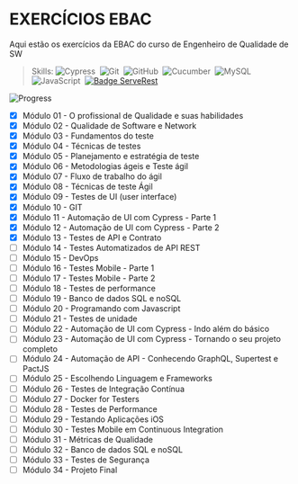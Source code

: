 <h1>EXERCÍCIOS EBAC </h1>

Aqui estão os exercícios da EBAC do curso de Engenheiro de Qualidade de SW

>Skills:
![Cypress](https://img.shields.io/badge/-Cypress-05122A?style=flat&logo=Cypress)&nbsp;
![Git](https://img.shields.io/badge/-Git-05122A?style=flat&logo=git)&nbsp;
![GitHub](https://img.shields.io/badge/-GitHub-05122A?style=flat&logo=github)&nbsp;
![Cucumber](https://img.shields.io/badge/-Cucumber-05122A?style=flat&logo=cucumber)&nbsp;
![MySQL](https://img.shields.io/badge/-MySQL-05122A?style=flat&logo=MySQL)&nbsp;
![JavaScript](https://img.shields.io/badge/-JavaScript-05122A?style=flat&logo=javascript)&nbsp;
[![Badge ServeRest](https://img.shields.io/badge/API-ServeRest-green)](https://github.com/ServeRest/ServeRest/)

![Progress](https://img.shields.io/badge/Progress-14%2F34-black)&nbsp;

- [x] Módulo 01 - O profissional de Qualidade e suas habilidades
- [x] Módulo 02 - Qualidade de Software e Network
- [x] Módulo 03 - Fundamentos do teste
- [x] Módulo 04 - Técnicas de testes
- [x] Módulo 05 - Planejamento e estratégia de teste
- [x] Módulo 06 - Metodologias ágeis e Teste ágil
- [x] Módulo 07 -  Fluxo de trabalho do ágil
- [x] Módulo 08 - Técnicas de teste Ágil
- [x] Módulo 09 - Testes de UI (user interface)
- [x] Módulo 10 - GIT
- [x] Módulo 11 - Automação de UI com Cypress - Parte 1
- [x] Módulo 12 - Automação de UI com Cypress - Parte 2
- [x] Módulo 13 - Testes de API e Contrato
- [ ] Módulo 14 - Testes Automatizados de API REST
- [ ] Módulo 15 - DevOps
- [ ] Módulo 16 - Testes Mobile - Parte 1
- [ ] Módulo 17 - Testes Mobile - Parte 2
- [ ] Módulo 18 - Testes de performance
- [ ] Módulo 19 - Banco de dados SQL e noSQL
- [ ] Módulo 20 - Programando com Javascript
- [ ] Módulo 21 - Testes de unidade
- [ ] Módulo 22 - Automação de UI com Cypress - Indo além do básico
- [ ] Módulo 23 - Automação de UI com Cypress - Tornando o seu projeto completo
- [ ] Módulo 24 - Automação de API - Conhecendo GraphQL, Supertest e PactJS
- [ ] Módulo 25 - Escolhendo Linguagem e Frameworks
- [ ] Módulo 26 - Testes de Integração Contínua
- [ ] Módulo 27 - Docker for Testers
- [ ] Módulo 28 - Testes de Performance
- [ ] Módulo 29 - Testando Aplicações iOS
- [ ] Módulo 30 - Testes Mobile em Continuous Integration
- [ ] Módulo 31 - Métricas de Qualidade
- [ ] Módulo 32 - Banco de dados SQL e noSQL
- [ ] Módulo 33 - Testes de Segurança
- [ ] Módulo 34 - Projeto Final
